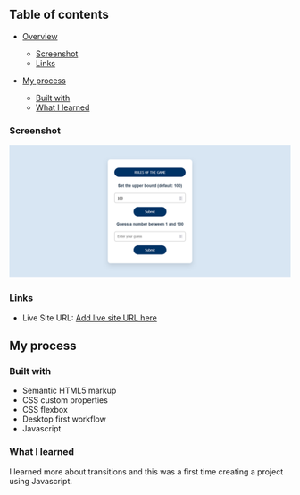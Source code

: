
## Table of contents

- [Overview](#overview)

  - [Screenshot](#screenshot)
  - [Links](#links)
- [My process](#my-process)
  - [Built with](#built-with)
  - [What I learned](#what-i-learned)





### Screenshot

![](./preview.png)

### Links

- Live Site URL: [Add live site URL here](https://syedsami90.github.io/Guess-Game/)

## My process

### Built with

- Semantic HTML5 markup
- CSS custom properties
- CSS flexbox
- Desktop first workflow
- Javascript



### What I learned

I learned more about transitions and this was a first time creating a project using Javascript.







